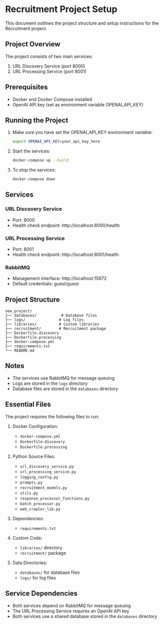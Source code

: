 # Recruitment Project Setup

This document outlines the project structure and setup instructions for the Recruitment project.

## Project Overview

The project consists of two main services:
1. URL Discovery Service (port 8000)
2. URL Processing Service (port 8001)

## Prerequisites

- Docker and Docker Compose installed
- OpenAI API key (set as environment variable OPENAI_API_KEY)

## Running the Project

1. Make sure you have set the OPENAI_API_KEY environment variable:
   ```bash
   export OPENAI_API_KEY=your_api_key_here
   ```

2. Start the services:
   ```bash
   docker-compose up --build
   ```

3. To stop the services:
   ```bash
   docker-compose down
   ```

## Services

### URL Discovery Service
- Port: 8000
- Health check endpoint: http://localhost:8000/health

### URL Processing Service
- Port: 8001
- Health check endpoint: http://localhost:8001/health

### RabbitMQ
- Management interface: http://localhost:15672
- Default credentials: guest/guest

## Project Structure

```
new_project/
├── databases/           # Database files
├── logs/               # Log files
├── libraries/          # Custom libraries
├── recruitment/        # Recruitment package
├── Dockerfile.discovery
├── Dockerfile.processing
├── docker-compose.yml
├── requirements.txt
└── README.md
```

## Notes

- The services use RabbitMQ for message queuing
- Logs are stored in the `logs` directory
- Database files are stored in the `databases` directory

## Essential Files

The project requires the following files to run:

1. Docker Configuration:
   - `docker-compose.yml`
   - `Dockerfile.discovery`
   - `Dockerfile.processing`

2. Python Source Files:
   - `url_discovery_service.py`
   - `url_processing_service.py`
   - `logging_config.py`
   - `prompts.py`
   - `recruitment_models.py`
   - `utils.py`
   - `response_processor_functions.py`
   - `batch_processor.py`
   - `web_crawler_lib.py`

3. Dependencies:
   - `requirements.txt`

4. Custom Code:
   - `libraries/` directory
   - `recruitment/` package

5. Data Directories:
   - `databases/` for database files
   - `logs/` for log files

## Service Dependencies

- Both services depend on RabbitMQ for message queuing
- The URL Processing Service requires an OpenAI API key
- Both services use a shared database stored in the `databases` directory 